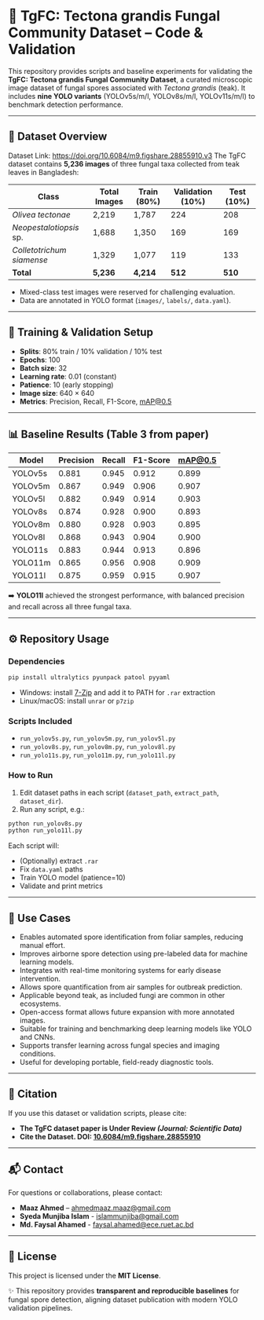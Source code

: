 # 🌿 TgFC: Tectona grandis Fungal Community Dataset – Code & Validation

This repository provides scripts and baseline experiments for validating the **TgFC: Tectona grandis Fungal Community Dataset**, a curated microscopic image dataset of fungal spores associated with *Tectona grandis* (teak).
It includes **nine YOLO variants** (YOLOv5s/m/l, YOLOv8s/m/l, YOLOv11s/m/l) to benchmark detection performance.

---

## 📂 Dataset Overview
Dataset Link: https://doi.org/10.6084/m9.figshare.28855910.v3
The TgFC dataset contains **5,236 images** of three fungal taxa collected from teak leaves in Bangladesh:

| Class | Total Images | Train (80%) | Validation (10%) | Test (10%) |
|-------|--------------|-------------|------------------|------------|
| *Olivea tectonae*         | 2,219 | 1,787 | 224 | 208 |
| *Neopestalotiopsis* sp.   | 1,688 | 1,350 | 169 | 169 |
| *Colletotrichum siamense* | 1,329 | 1,077 | 119 | 133 |
| **Total** | **5,236** | **4,214** | **512** | **510** |

- Mixed-class test images were reserved for challenging evaluation.  
- Data are annotated in YOLO format (`images/`, `labels/`, `data.yaml`).  

---

## 🧪 Training & Validation Setup

- **Splits**: 80% train / 10% validation / 10% test  
- **Epochs**: 100  
- **Batch size**: 32  
- **Learning rate**: 0.01 (constant)  
- **Patience**: 10 (early stopping)  
- **Image size**: 640 × 640  
- **Metrics**: Precision, Recall, F1-Score, mAP@0.5  

---

## 📊 Baseline Results (Table 3 from paper)

| Model    | Precision | Recall | F1-Score | mAP@0.5 |
|----------|-----------|--------|----------|---------|
| YOLOv5s  | 0.881 | 0.945 | 0.912 | 0.899 |
| YOLOv5m  | 0.867 | 0.949 | 0.906 | 0.907 |
| YOLOv5l  | 0.882 | 0.949 | 0.914 | 0.903 |
| YOLOv8s  | 0.874 | 0.928 | 0.900 | 0.893 |
| YOLOv8m  | 0.880 | 0.928 | 0.903 | 0.895 |
| YOLOv8l  | 0.868 | 0.943 | 0.904 | 0.900 |
| YOLO11s  | 0.883 | 0.944 | 0.913 | 0.896 |
| YOLO11m  | 0.865 | 0.956 | 0.908 | 0.909 |
| YOLO11l  | 0.875 | 0.959 | 0.915 | 0.907 |

➡️ **YOLO11l** achieved the strongest performance, with balanced precision and recall across all three fungal taxa.  

---

## ⚙️ Repository Usage

### Dependencies
```bash
pip install ultralytics pyunpack patool pyyaml
```
- Windows: install [7-Zip](https://www.7-zip.org/) and add it to PATH for `.rar` extraction  
- Linux/macOS: install `unrar` or `p7zip`  

### Scripts Included
- `run_yolov5s.py`, `run_yolov5m.py`, `run_yolov5l.py`  
- `run_yolov8s.py`, `run_yolov8m.py`, `run_yolov8l.py`  
- `run_yolo11s.py`, `run_yolo11m.py`, `run_yolo11l.py`  

### How to Run
1. Edit dataset paths in each script (`dataset_path`, `extract_path`, `dataset_dir`).  
2. Run any script, e.g.:  
```bash
python run_yolov8s.py
python run_yolo11l.py
```

Each script will:
- (Optionally) extract `.rar`  
- Fix `data.yaml` paths  
- Train YOLO model (patience=10)  
- Validate and print metrics  

---

## 🚀 Use Cases

- Enables automated spore identification from foliar samples, reducing manual effort.
- Improves airborne spore detection using pre-labeled data for machine learning models.
- Integrates with real-time monitoring systems for early disease intervention.
- Allows spore quantification from air samples for outbreak prediction.
- Applicable beyond teak, as included fungi are common in other ecosystems.
- Open-access format allows future expansion with more annotated images.
- Suitable for training and benchmarking deep learning models like YOLO and CNNs.
- Supports transfer learning across fungal species and imaging conditions.
- Useful for developing portable, field-ready diagnostic tools.

---

## 📑 Citation

If you use this dataset or validation scripts, please cite:  
- **The TgFC dataset paper is Under Review *(Journal: Scientific Data)***
- **Cite the Dataset. DOI: [10.6084/m9.figshare.28855910](https://doi.org/10.6084/m9.figshare.28855910.v3)**

---
## 📬 Contact

For questions or collaborations, please contact:  

- **Maaz Ahmed** – <ahmedmaaz.maaz@gmail.com>
- **Syeda Munjiba Islam** - <islammunjiba@gmail.com>
- **Md. Faysal Ahamed** - <faysal.ahamed@ece.ruet.ac.bd>

---

## 📝 License

This project is licensed under the **MIT License**.


✨ This repository provides **transparent and reproducible baselines** for fungal spore detection, aligning dataset publication with modern YOLO validation pipelines.  
